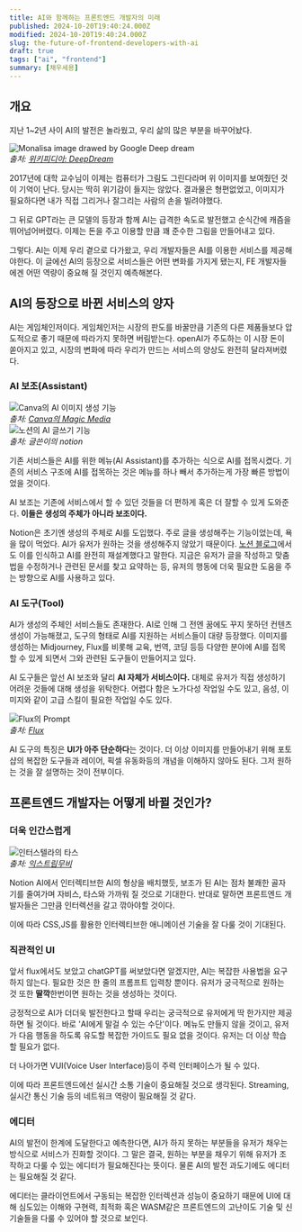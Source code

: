 ```yaml
---
title: AI와 함께하는 프론트엔드 개발자의 미래
published: 2024-10-20T19:40:24.000Z
modified: 2024-10-20T19:40:24.000Z
slug: the-future-of-frontend-developers-with-ai
draft: true
tags: ["ai", "frontend"]
summary: [채우세용]
---
```


## 개요

지난 1~2년 사이 AI의 발전은 놀라웠고, 우리 삶의 많은 부분을 바꾸어놨다.

![Monalisa image drawed by Google Deep dream](./images/monalisa-with-google-deep-dream.jpg)  
_출처: [위키피디아: DeepDream](https://en.wikipedia.org/wiki/DeepDream)_

2017년에 대학 교수님이 이제는 컴퓨터가 그림도 그린다라며 위 이미지를 보여줬던 것이 기억이 난다. 당시는 딱히 위기감이 들지는 않았다. 결과물은 형편없었고, 이미지가 필요하다면 내가 직접 그리거나 잘그리는 사람의 손을 빌려야했다.

그 뒤로 GPT라는 큰 모델의 등장과 함께 AI는 급격한 속도로 발전했고 순식간에 캐즘을 뛰어넘어버렸다. 이제는 돈을 주고 이용할 만큼 꽤 준수한 그림을 만들어내고 있다.

그렇다. AI는 이제 우리 곁으로 다가왔고, 우리 개발자들은 AI를 이용한 서비스를 제공해야한다. 이 글에선 AI의 등장으로 서비스들은 어떤 변화를 가지게 됐는지, FE 개발자들에겐 어떤 역량이 중요해 질 것인지 예측해본다.

## AI의 등장으로 바뀐 서비스의 양자

AI는 게임체인저이다. 게임체인저는 시장의 판도를 바꿀만큼 기존의 다른 제품들보다 압도적으로 좋기 때문에 따라가지 못하면 버림받는다. openAI가 주도하는 이 시장 돈이 쏟아지고 있고, 시장의 변화에 따라 우리가 만드는 서비스의 양상도 완전히 달라져버렸다.

### AI 보조(Assistant)

![Canva의 AI 이미지 생성 기능](./images/canva-magic-media.png)  
_출처: [Canva의 Magic Media](https://www.canva.com/ai-image-generator/)_  
![노션의 AI 글쓰기 기능](./images/notion-ai.png)  
_출처: 글쓴이의 notion_

기존 서비스들은 AI를 위한 메뉴(AI Assistant)를 추가하는 식으로 AI를 접목시켰다. 기존의 서비스 구조에 AI를 접목하는 것은 메뉴를 하나 빼서 추가하는게 가장 빠른 방법이었을 것이다.

AI 보조는 기존에 서비스에서 할 수 있던 것들을 더 편하게 혹은 더 잘할 수 있게 도와준다. **이들은 생성의 주체가 아니라 보조이다.**

Notion은 초기엔 생성의 주체로 AI를 도입했다. 주로 글을 생성해주는 기능이었는데, 욕을 많이 먹었다. AI가 유저가 원하는 것을 생성해주지 않았기 때문이다. [노션 블로그](https://www.notion.so/blog/notion-ai-is-here-for-everyone)에서도 이를 인식하고 AI를 완전히 재설계했다고 말한다. 지금은 유저가 글을 작성하고 맞춤법을 수정하거나 관련된 문서를 찾고 요약하는 등, 유저의 행동에 더욱 필요한 도움을 주는 방향으로 AI를 사용하고 있다.

### AI 도구(Tool)

AI가 생성의 주체인 서비스들도 존재한다. AI로 인해 그 전엔 꿈에도 꾸지 못하던 컨텐츠 생성이 가능해졌고, 도구의 형태로 AI를 지원하는 서비스들이 대량 등장했다. 이미지를 생성하는 Midjourney, Flux를 비롯해 교육, 번역, 코딩 등등 다양한 분야에 AI를 접목할 수 있게 되면서 그와 관련된 도구들이 만들어지고 있다.

AI 도구들은 앞선 AI 보조와 달리 **AI 자체가 서비스이다.** 대체로 유저가 직접 생성하기 어려운 것들에 대해 생성을 위탁한다. 어렵다 함은 노가다성 작업일 수도 있고, 음성, 이미지와 같이 고급 스킬이 필요한 작업일 수도 있다.

![Flux의 Prompt](./images/flux-prompt.png)  
_출처: [Flux](https://flux-ai.io/flux-ai-image-generator/)_

AI 도구의 특징은 **UI가 아주 단순하다**는 것이다. 더 이상 이미지를 만들어내기 위해 포토샵의 복잡한 도구들과 레이어, 픽셀 유동화등의 개념을 이해하지 않아도 된다. 그저 원하는 것을 잘 설명하는 것이 전부이다.

## 프론트엔드 개발자는 어떻게 바뀔 것인가?

### 더욱 인간스럽게

![인터스텔라의 타스](./images/interstellar-tars.png)  
_출처: [익스트림무비](https://extmovie.com/movietalk/5790977)_

Notion AI에서 인터렉티브한 AI의 형상을 배치했듯, 보조가 된 AI는 점차 불쾌한 골자기를 줄여가며 자비스, 타스와 가까워 질 것으로 기대한다. 반대로 말하면 프론트엔드 개발자들은 그만큼 인터렉션을 갈고 깎아야할 것이다.

이에 따라 CSS,JS를 활용한 인터렉티브한 애니메이션 기술을 잘 다룰 것이 기대된다.

### 직관적인 UI

앞서 flux에서도 보았고 chatGPT를 써보았다면 알겠지만, AI는 복잡한 사용법을 요구하지 않는다. 필요한 것은 한 줄의 프롬프트 입력창 뿐이다. 유저가 궁극적으로 원하는 것 또한 **딸깍**한번이면 원하는 것을 생성하는 것이다.

긍정적으로 AI가 더더욱 발전한다고 할때 우리는 궁극적으로 유저에게 딱 한가지만 제공하면 될 것이다. 바로 'AI에게 말걸 수 있는 수단'이다. 메뉴도 만들지 않을 것이고, 유저가 다음 행동을 하도록 유도할 복잡한 가이드도 필요 없을 것이다. 유저는 더 이상 학습할 필요가 없다.

더 나아가면 VUI(Voice User Interface)등이 주력 인터페이스가 될 수 있다.

이에 따라 프론트엔드에선 실시간 소통 기술이 중요해질 것으로 생각된다. Streaming, 실시간 통신 기술 등의 네트워크 역량이 필요해질 것 같다.

### 에디터

AI의 발전이 한계에 도달한다고 예측한다면, AI가 하지 못하는 부분들을 유저가 채우는 방식으로 서비스가 진화할 것이다. 그 말은 결국, 원하는 부분을 채우기 위해 유저가 조작하고 다룰 수 있는 에디터가 필요해진다는 뜻이다. 물론 AI의 발전 과도기에도 에디터는 필요해질 것 같다.

에디터는 클라이언트에서 구동되는 복잡한 인터렉션과 성능이 중요하기 때문에 UI에 대해 심도있는 이해와 구현력, 최적화 혹은 WASM같은 프론트엔드의 고난이도 기술 및 신기술들을 다룰 수 있어야 할 것으로 보인다.
